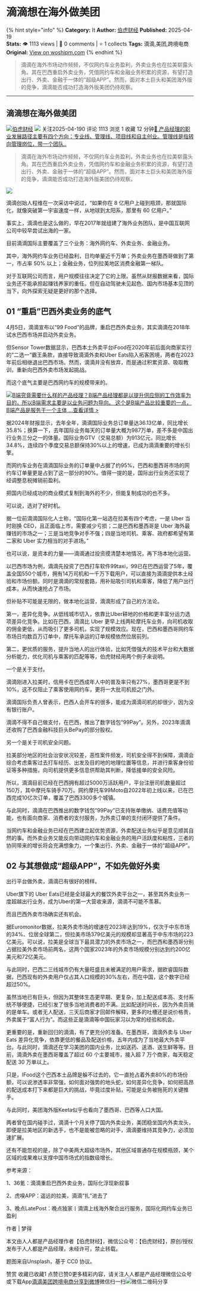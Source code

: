 # 滴滴想在海外做美团
{% hint style="info" %}
**Category:** It
**Author:** [伯虎财经](https://www.woshipm.com/u/1289621)
**Published:** 2025-04-19  
**Stats:** 👁️ 1113 views | 💬 0 comments | ⭐ 1 collects
**Tags:** 滴滴,美团,跨境电商
**Original:** [View on woshipm.com](https://www.woshipm.com/it/6206890.html)
{% endhint %}
> 滴滴在海外市场动作频频，不仅网约车业务盈利，外卖业务也在拉美崭露头角。其在巴西重启外卖业务，凭借网约车和金融业务积累的资源，有望打造出行、外卖、金融于一体的“超级APP”。然而，面对本土巨头和美团海外版的竞争，滴滴能否成功打造海外版美团仍待观察。

---

## 滴滴想在海外做美团

[![](https://image.woshipm.com/wp-files/2021/06/p0kjstoY3y1WjfHflATX.jpg!/both/72x72)](https://www.woshipm.com/u/1289621)[伯虎财经](https://www.woshipm.com/u/1289621) ![](https://static.woshipm.com/tag/1122_1@2x.png) 关注2025-04-190 评论 1113 浏览 1 收藏 12 分钟[🔗 产品经理的职业发展路径主要有四个方向：专业线、管理线、项目线和自主创业。管理线是指转向管理岗位，带一个团队..](https://ke.qidianla.com/courses/90pm)

> 滴滴在海外市场动作频频，不仅网约车业务盈利，外卖业务也在拉美崭露头角。其在巴西重启外卖业务，凭借网约车和金融业务积累的资源，有望打造出行、外卖、金融于一体的“超级APP”。然而，面对本土巨头和美团海外版的竞争，滴滴能否成功打造海外版美团仍待观察。

![](https://image.woshipm.com/2024/10/13/872e70b2-895c-11ef-8da6-00163e142b65.png)

滴滴创始人程维在一次采访中说过，“如果你在 8 亿用户上碰到瓶颈，那就国际化，就像突破第一宇宙速度一样，从地球到太阳系，那里有 60 亿用户。”

事实上，滴滴也是这么做的，早在2017年就组建了海外业务团队，是中国互联网公司中较早尝试出海的一家。

目前滴滴国际主要覆盖了三个业务：海外网约车、外卖业务、金融业务。

其中，海外网约车业务已经盈利，日均单量近千万单；外卖业务在墨西哥做到了第一，市占率 50% 以上；金融业务，位列拉美地区消费金融第一梯队。

对于互联网公司而言，用户规模往往决定了它的上限。虽然从财报数据来看，国际业务还不能承担起赚钱养家的重任。但在自动驾驶未见起色、国内市场基本见顶的当下，向外探索无疑是更好的那个选择。

## 01 “重启”巴西外卖业务的底气

4月5日，滴滴宣布以“99 Food”的品牌，重启巴西外卖业务，其实滴滴在2018年试水巴西市场并启动外卖业务。

但Sensor Tower数据显示，巴西本土外卖平台iFood在2020年前后面向商家实行的“二选一”霸王条款，直接导致滴滴外卖和Uber Eats陷入拓客困境，两者在2023年前后相继退出巴西市场。然而，滴滴并没有放弃，而是通过积累资源、吸取教训，重新向巴西外卖市场发起挑战。

而这个底气主要是巴西网约车的规模带来的。

[![](https://image.woshipm.com/2023/08/02/f7cafd68-30e3-11ee-9da3-00163e0b5ff3.png)B端究竟需要什么样的产品经理？B端产品经理都是以提升供应侧的工作效率为目的，所以B端需求主要是以业务问题为导向。 这个是B端产品比较重要的一点，B端产品是服务于一个主体 ...查看详情 >](https://ke.qidianla.com/courses/bcpm)

据2024年财报显示，去年全年，滴滴国际业务总订单量达36.13亿单，同比增长35.8%；换算一下，去年国际业务每天的订单量大概为987万单，差不多是中国出行业务三分之一的体量。国际业务GTV（交易总额）为913亿元，同比增长34.8%，连续四个季度交易总额保持30%以上的增速，已成为滴滴重要的增长引擎。

而网约车业务在滴滴国际业务的订单量中占据了约95%，巴西和墨西哥市场的网约车订单量更是占到了这一部分的90%。值得一提的是，国际出行业务还实现了经调整息税摊销前盈利。

把国内已经成功的商业模式复制到海外的不少，但能复制成功的也不多。

可以说，选对了好时机。

据一位前滴滴国际化人士称，“国际化第一站选在拉美有四个考虑，一是 Uber 当时刚换 CEO，且正面临上市，需要减少亏损；二是巴西和墨西哥是 Uber 海外最赚钱的市场之一；三是当地竞争对手不强；四是当地司机、乘客、政府都希望有第二家和 Uber 实力相当的对手进场。”

也可以说，是资本的力量——滴滴通过投资摸清楚本地情况，再下场本地化运营。

以巴西市场为例，滴滴先投资了巴西打车软件99taxi，99已在巴西运营了5年，覆盖全国550个城市，拥有14万司机和一千万下载用户，可以直接为滴滴提供本土经验和市场份额。同时是滴滴的常规套路，用补贴吸引司机和乘客，降低了用户出行成本，从而快速抢占了市场。

但补贴不可能是无限的，做本地化运营，滴滴形成了自己的方法论。

第一，差异化竞争。从低线城市切入，依靠比Uber耕地的价格和更丰富分运力选项差异化竞争。比如在巴西，滴滴比 Uber 更早上线两轮摩托车业务，向司机收取的佣金更低，从而吸引了更多司机，实现了规模效应。现在，巴西和墨西哥网约车市场日均数百万订单中，摩托车承运的订单规模依然位居前列。

第二，更优质的服务，提升当地人的出行体验，比如凭借强大的技术平台和大数据分析能力，优化司机与乘客的匹配等等，伯虎财经用两个例子来说明。

一个是关于支付。

滴滴刚进入拉美时，信用卡在巴西成年人中的普及率只有27%，墨西哥更是不到10%，这不仅阻止了乘客使用网约车，更将一大批司机拒之门外。

滴滴国际负责人曾表示，巴西人会开车的很多，能成为滴滴司机的却很少，因为没有银行账户。

滴滴不得不自己做支付，在巴西，推出了数字钱包“99Pay”。另外，2023年滴滴还收购了巴西金融科技巨头BePay的部分股权。

另一个是关于司机安全问题。

拉美部分地区的社会治安状况较差，恶性案件频发，司机安全得不到保障，滴滴会综合考虑乘客过去打车经历、出发及目的地的地理位置等信息，并进行乘客身份验证等多种措施，向司机提供更多信息供帮助其判断，降低接单的安全风险。

所以，滴滴目前已经在巴西拥有超过5000万活跃用户，平台注册司机数量超过150万，其中摩托车骑手70万。网约摩托车99Moto自2022年初上线以来，已在巴西完成10亿次订单，覆盖了巴西3300多个城镇。

与此同时，滴滴在巴西推出的数字钱包“99Pay”已支持账单缴纳、话费充值等功能，也有面向商家、消费者的支付服务，为外卖订单的支付闭环提供了条件。

当网约车和金融业务已经在巴西建立起优势资源，外卖配送业务似乎是意见顺其自然的事。而外卖业务又能反向带动网约车和金融业务的用户活跃度和粘性，三者的协同带来的增长将会充满想象力，一个集出行、外卖、金融于一体的“超级APP”。

## 02 与其想做成“超级APP”，不如先做好外卖

出行平台做外卖，滴滴已有很好的榜样。

Uber旗下的 Uber Eats已经是全球最大的餐饮外卖平台之一，甚至其外卖业务一度超越出行业务，成为Uber的第一大营收来源，滴滴不可能不羡慕。

而且巴西外卖市场确实还有机会。

据Euromonitor数据，拉美外卖市场的增速在2023年达到19%，仅次于中东市场的34%、位居全球第二，但拉美市场379亿美元的规模却显著高于中东市场的223亿美元。可以说，拉美是全球当下最具潜力的外卖市场之一，而巴西和墨西哥分别占据拉美外卖市场前两名，这两个国家2023年的外卖市场规模分别达到约200亿美元和72亿美元。

与此同时，巴西二三线城市仍有大量旺盛且未被满足的用户需求，据欧睿国际数据，巴西现有的外卖用户仅占其人口规模的30%左右，而在中国，这个数字已经超过50%。

虽然当地已有巨头，但因为其整体生态更早期、更复杂，加上配送成本高、支付系统不够便捷，已经引发了很多当地消费者的不满。比如配送时间长，因为外卖员骑的是单车。或者无人配送，三天后商家才回邮件解释，更多的吐槽还是说价格贵，外卖属于“富人行为”。而这些正是滴滴等中国玩家习以为常的经验和机会。

更重要的是，重新回归的滴滴，有了更充分的准备。在墨西哥，滴滴外卖与 Uber Eats 差异化竞争，依靠更低的餐品及配送价格，五年内成为了当地最大外卖平台。与此同时，滴滴还在学习美团的国内业务，比如送药、送酒、送生鲜等等。目前，滴滴外卖在墨西哥覆盖了超过 60 个主要城市，接入超 7 万个商家，每天稳定配送 30 万单以上。

只是，IFood这个巴西本土品牌是躲不过去的，它一直抢占着外卖80%的市场份额，可以说渗透率非常强，如何面对强势的地头蛇，如何差异化竞争，如何把高昂的配送成本打下来都是巨大的挑战，毕竟过度补贴，可能是业务被拖死的关键推手。

与此同时，美团海外版Keeta似乎也看向了墨西哥、巴西等人口大国。

两者曾在国内碰手过，滴滴十个月关停了国内外卖业务，美团稳坐国内外卖龙头，即便是拉美地区的新选手，也不是能被忽略的对手，滴滴要维持其竞争力，必须加速扩展。

还有不能忽视的是，除了中美两大超级市场外，其他区域普通存在规模瓶颈，某个区域的成果难以支撑中国市场式的指数级增长。

参考来源：

1、36氪：滴滴重启巴西外卖业务，国际化浮现新叙事

2、虎嗅APP：遥远的拉美，滴滴“扎”进去了

3、晚点LatePost：晚点独家丨滴滴上线海外聚合出行服务，国际化网约车业务已盈利

作者 | 梦得

本文由人人都是产品经理作者【伯虎财经】，微信公众号：【伯虎财经】，原创/授权 发布于人人都是产品经理，未经许可，禁止转载。

题图来自Unsplash，基于 CC0 协议。

赞赏 收藏已收藏1 点赞已赞0更多精彩内容，请关注人人都是产品经理微信公众号或下载App[滴滴](https://www.woshipm.com/tag/%e6%bb%b4%e6%bb%b4)[美团](https://www.woshipm.com/tag/%e7%be%8e%e5%9b%a2)[跨境电商](https://www.woshipm.com/tag/%e8%b7%a8%e5%a2%83%e7%94%b5%e5%95%86)[分享到微博](https://service.weibo.com/share/share.php?appkey=2775287854&title=滴滴想在海外做美团&url=https://www.woshipm.com/it/6206890.html&pic=https://image.woshipm.com/2024/10/13/872e70b2-895c-11ef-8da6-00163e142b65.png)微信扫一扫![微信二维码](https://api.pwmqr.com/qrcode/create/?url=https://www.woshipm.com/it/6206890.html)分享